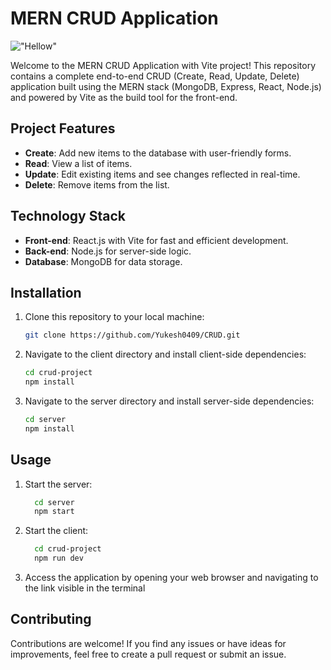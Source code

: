 # MERN CRUD Application 
!["Hellow"](https://wallpaperbat.com/img/820190-top-10-leading-mern-stack-development-agencies-in-usa.jpg)

Welcome to the MERN CRUD Application with Vite project! This repository contains a complete end-to-end CRUD (Create, Read, Update, Delete) application built using the MERN stack (MongoDB, Express, React, Node.js) and powered by Vite as the build tool for the front-end.

## Project Features

- **Create**: Add new items to the database with user-friendly forms.
- **Read**: View a list of items.
- **Update**: Edit existing items and see changes reflected in real-time.
- **Delete**: Remove items from the list.

## Technology Stack

- **Front-end**: React.js with Vite for fast and efficient development.
- **Back-end**: Node.js for server-side logic.
- **Database**: MongoDB for data storage.

## Installation

1. Clone this repository to your local machine:

   ```bash
   git clone https://github.com/Yukesh0409/CRUD.git
2. Navigate to the client directory and install client-side dependencies:

   ```bash
   cd crud-project
   npm install
2. Navigate to the server directory and install server-side dependencies:

   ```bash
   cd server
   npm install

## Usage
1. Start the server:
   ```bash
     cd server
     npm start
2. Start the client:
   ```bash
     cd crud-project
     npm run dev
3. Access the application by opening your web browser and navigating to the link visible in the terminal

## Contributing
Contributions are welcome! If you find any issues or have ideas for improvements, feel free to create a pull request or submit an issue.





